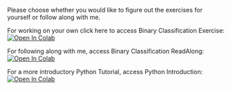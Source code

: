 Please choose whether you would like to figure out the exercises for yourself or follow along with me.

For working on your own click here to access Binary Classification Exercise: <a target="_blank" href="https://colab.research.google.com/github/TuragaLab/jhu-janelia-ml-demo/blob/main/Binary_Classification_Exercise.ipynb">
  <img src="https://colab.research.google.com/assets/colab-badge.svg" alt="Open In Colab"/>
</a>

For following along with me, access Binary Classification ReadAlong: <a target="_blank" href="https://colab.research.google.com/github/TuragaLab/jhu-janelia-ml-demo/blob/main/Binary_Classification_ReadAlong.ipynb">
  <img src="https://colab.research.google.com/assets/colab-badge.svg" alt="Open In Colab"/>
</a>
 
For a more introductory Python Tutorial, access Python Introduction: <a target="_blank" href="https://colab.research.google.com/github/TuragaLab/jhu-janelia-ml-demo/blob/main/Python_Introduction.ipynb">
  <img src="https://colab.research.google.com/assets/colab-badge.svg" alt="Open In Colab"/>
</a>
